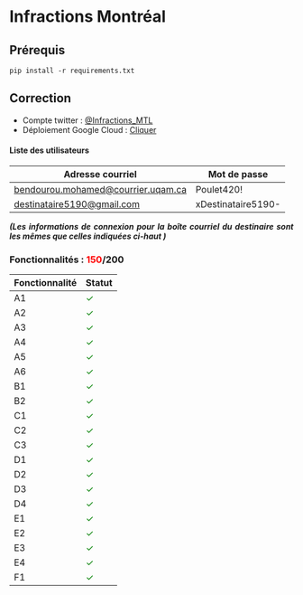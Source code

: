 # Infractions Montréal

## Prérequis
`pip install -r requirements.txt`

## Correction
- Compte twitter : [@Infractions_MTL](https://twitter.com/Infractions_MTL)
- Déploiement Google Cloud : [Cliquer](https://t.co/TLECkN3NWM)

#### Liste des utilisateurs

| Adresse courriel            | Mot de passe       |
|-----------------------------|--------------------|
| bendourou.mohamed@courrier.uqam.ca   | Poulet420!         |
| destinataire5190@gmail.com  | xDestinataire5190- |

<p style="text-align: justify; font-style: italic; font-weight: bold">(Les informations de connexion pour la boîte courriel du destinaire sont les mêmes que celles indiquées ci-haut )
</p>

### Fonctionnalités : <span style="color: red;">150</span>/200

| Fonctionnalité | Statut                               |
|----------------|--------------------------------------|
| A1             | <span style="color: green;">✓</span> |
| A2             | <span style="color: green;">✓</span> |
| A3             | <span style="color: green;">✓</span> |
| A4             | <span style="color: green;">✓</span> |
| A5             | <span style="color: green;">✓</span> |
| A6             | <span style="color: green;">✓</span> |
| B1             | <span style="color: green;">✓</span> |
| B2             | <span style="color: green;">✓</span> |
| C1             | <span style="color: green;">✓</span> |
| C2             | <span style="color: green;">✓</span> |
| C3             | <span style="color: green;">✓</span> |
| D1             | <span style="color: green;">✓</span> |
| D2             | <span style="color: green;">✓</span> |
| D3             | <span style="color: green;">✓</span> |
| D4             | <span style="color: green;">✓</span> |
| E1             | <span style="color: green;">✓</span> |
| E2             | <span style="color: green;">✓</span> |
| E3             | <span style="color: green;">✓</span> |
| E4             | <span style="color: green;">✓</span> |
| F1             | <span style="color: green;">✓</span> |

